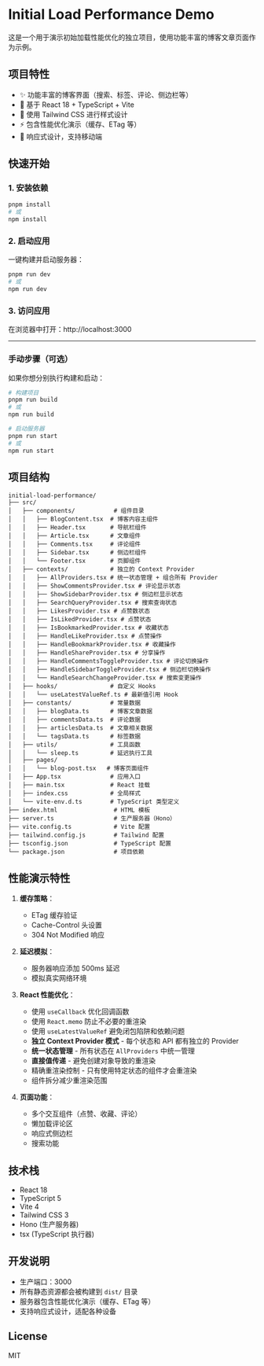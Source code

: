 # Initial Load Performance Demo

这是一个用于演示初始加载性能优化的独立项目，使用功能丰富的博客文章页面作为示例。

## 项目特性

- ✨ 功能丰富的博客界面（搜索、标签、评论、侧边栏等）
- 🚀 基于 React 18 + TypeScript + Vite
- 🎨 使用 Tailwind CSS 进行样式设计
- ⚡ 包含性能优化演示（缓存、ETag 等）
- 📱 响应式设计，支持移动端

## 快速开始

### 1. 安装依赖

```bash
pnpm install
# 或
npm install
```

### 2. 启动应用

一键构建并启动服务器：

```bash
pnpm run dev
# 或
npm run dev
```

### 3. 访问应用

在浏览器中打开：http://localhost:3000

---

### 手动步骤（可选）

如果你想分别执行构建和启动：

```bash
# 构建项目
pnpm run build
# 或
npm run build

# 启动服务器
pnpm run start
# 或
npm run start
```

## 项目结构

```
initial-load-performance/
├── src/
│   ├── components/           # 组件目录
│   │   ├── BlogContent.tsx  # 博客内容主组件
│   │   ├── Header.tsx       # 导航栏组件
│   │   ├── Article.tsx      # 文章组件
│   │   ├── Comments.tsx     # 评论组件
│   │   ├── Sidebar.tsx      # 侧边栏组件
│   │   └── Footer.tsx       # 页脚组件
│   ├── contexts/            # 独立的 Context Provider
│   │   ├── AllProviders.tsx # 统一状态管理 + 组合所有 Provider
│   │   ├── ShowCommentsProvider.tsx # 评论显示状态
│   │   ├── ShowSidebarProvider.tsx # 侧边栏显示状态
│   │   ├── SearchQueryProvider.tsx # 搜索查询状态
│   │   ├── LikesProvider.tsx # 点赞数状态
│   │   ├── IsLikedProvider.tsx # 点赞状态
│   │   ├── IsBookmarkedProvider.tsx # 收藏状态
│   │   ├── HandleLikeProvider.tsx # 点赞操作
│   │   ├── HandleBookmarkProvider.tsx # 收藏操作
│   │   ├── HandleShareProvider.tsx # 分享操作
│   │   ├── HandleCommentsToggleProvider.tsx # 评论切换操作
│   │   ├── HandleSidebarToggleProvider.tsx # 侧边栏切换操作
│   │   └── HandleSearchChangeProvider.tsx # 搜索变更操作
│   ├── hooks/               # 自定义 Hooks
│   │   └── useLatestValueRef.ts # 最新值引用 Hook
│   ├── constants/           # 常量数据
│   │   ├── blogData.ts      # 博客文章数据
│   │   ├── commentsData.ts  # 评论数据
│   │   ├── articlesData.ts  # 文章相关数据
│   │   └── tagsData.ts      # 标签数据
│   ├── utils/               # 工具函数
│   │   └── sleep.ts         # 延迟执行工具
│   ├── pages/
│   │   └── blog-post.tsx   # 博客页面组件
│   ├── App.tsx              # 应用入口
│   ├── main.tsx             # React 挂载
│   ├── index.css            # 全局样式
│   └── vite-env.d.ts        # TypeScript 类型定义
├── index.html                # HTML 模板
├── server.ts                 # 生产服务器（Hono）
├── vite.config.ts            # Vite 配置
├── tailwind.config.js        # Tailwind 配置
├── tsconfig.json             # TypeScript 配置
└── package.json              # 项目依赖
```

## 性能演示特性

1. **缓存策略**：
   - ETag 缓存验证
   - Cache-Control 头设置
   - 304 Not Modified 响应

2. **延迟模拟**：
   - 服务器响应添加 500ms 延迟
   - 模拟真实网络环境

3. **React 性能优化**：
   - 使用 `useCallback` 优化回调函数
   - 使用 `React.memo` 防止不必要的重渲染
   - 使用 `useLatestValueRef` 避免闭包陷阱和依赖问题
   - **独立 Context Provider 模式** - 每个状态和 API 都有独立的 Provider
   - **统一状态管理** - 所有状态在 `AllProviders` 中统一管理
   - **直接值传递** - 避免创建对象导致的重渲染
   - 精确重渲染控制 - 只有使用特定状态的组件才会重渲染
   - 组件拆分减少重渲染范围

4. **页面功能**：
   - 多个交互组件（点赞、收藏、评论）
   - 懒加载评论区
   - 响应式侧边栏
   - 搜索功能

## 技术栈

- React 18
- TypeScript 5
- Vite 4
- Tailwind CSS 3
- Hono (生产服务器)
- tsx (TypeScript 执行器)

## 开发说明

- 生产端口：3000
- 所有静态资源都会被构建到 `dist/` 目录
- 服务器包含性能优化演示（缓存、ETag 等）
- 支持响应式设计，适配各种设备

## License

MIT
